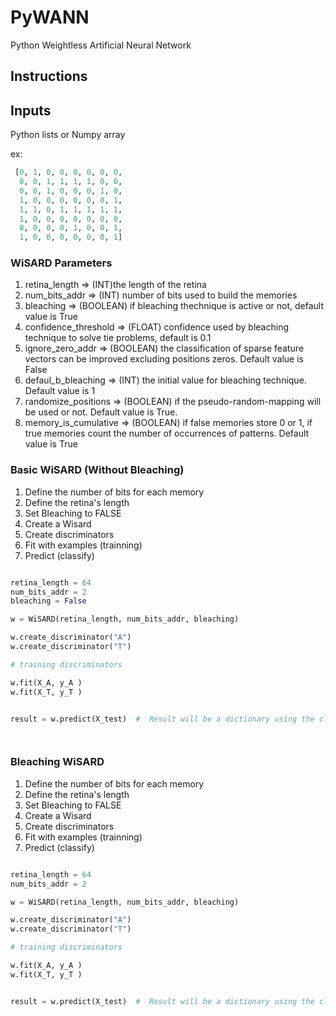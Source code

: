# PyWANN
Python Weightless Artificial Neural Network

## Instructions

## Inputs

Python lists or Numpy array

ex: 
```python
 [0, 1, 0, 0, 0, 0, 0, 0,
  0, 0, 1, 1, 1, 1, 0, 0,
  0, 0, 1, 0, 0, 0, 1, 0,
  1, 0, 0, 0, 0, 0, 0, 1,
  1, 1, 0, 1, 1, 1, 1, 1,
  1, 0, 0, 0, 0, 0, 0, 0,
  0, 0, 0, 0, 1, 0, 0, 1,
  1, 0, 0, 0, 0, 0, 0, 1]
```

### WiSARD Parameters
1. retina_length => (INT)the length of the retina
2. num_bits_addr => (INT) number of bits used to build the memories
3. bleaching  => (BOOLEAN) if bleaching thechnique is active or not, default value is True
4. confidence_threshold => (FLOAT) confidence used by bleaching technique to solve tie problems, default is 0.1
5. ignore_zero_addr  => (BOOLEAN) the classification of sparse feature vectors can be improved excluding positions zeros. Default value is False
6. defaul_b_bleaching  => (INT) the initial value for bleaching technique. Default value is 1
7. randomize_positions =>  (BOOLEAN) if the pseudo-random-mapping will be used or not. Default value is True.
8. memory_is_cumulative => (BOOLEAN) if false memories store 0 or 1, if true memories count the number of occurrences of patterns. Default value is True


### Basic WiSARD (Without Bleaching)
1. Define the number of bits for each memory
2. Define the retina's length
3. Set Bleaching to FALSE 
4. Create a Wisard
5. Create discriminators
6. Fit with examples (trainning)
7. Predict (classify)

```python

retina_length = 64
num_bits_addr = 2
bleaching = False

w = WiSARD(retina_length, num_bits_addr, bleaching)

w.create_discriminator("A")
w.create_discriminator("T")

# training discriminators

w.fit(X_A, y_A )
w.fit(X_T, y_T )


result = w.predict(X_test)  #  Result will be a dictionary using the classes as key and the WiSARD result as values




```

### Bleaching WiSARD
1. Define the number of bits for each memory
2. Define the retina's length
3. Set Bleaching to FALSE 
4. Create a Wisard
5. Create discriminators
6. Fit with examples (trainning)
7. Predict (classify)

```python

retina_length = 64
num_bits_addr = 2

w = WiSARD(retina_length, num_bits_addr, bleaching)

w.create_discriminator("A")
w.create_discriminator("T")

# training discriminators

w.fit(X_A, y_A )
w.fit(X_T, y_T )


result = w.predict(X_test)  #  Result will be a dictionary using the classes as key and the WiSARD result as values







